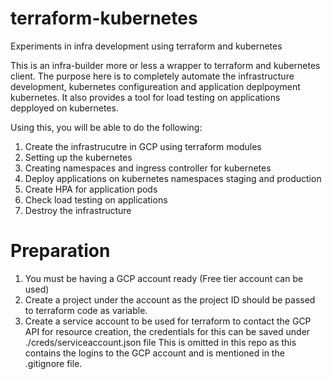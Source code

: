 # terraform-kubernetes
Experiments in infra development using terraform and kubernetes

This is an infra-builder more or less a wrapper to terraform and kubernetes client. 
The purpose here is to completely automate the infrastructure development, kubernetes configureation and application deplpoyment
kubernetes. It also provides a tool for load testing on applications depployed on kubernetes. 

Using this, you will be able to do the following:
1. Create the infrastrucutre in GCP using terraform modules
2. Setting up the kubernetes
3. Creating namespaces and ingress controller for kubernetes 
4. Deploy applications on kubernetes namespaces staging and production
5. Create HPA for application pods
6. Check load testing on applications
7. Destroy the infrastructure

# Preparation
1. You must be having a GCP account ready (Free tier account can be used)
2. Create a project under the account as the project ID should be passed to terraform code as variable.
3. Create a service account to be used for terraform to contact the GCP API for resource creation, the credentials for this
   can be saved under ./creds/serviceaccount.json file
   This is omitted in this repo as this contains the logins to the GCP account and is mentioned in the .gitignore file.
